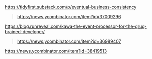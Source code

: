 https://tidyfirst.substack.com/p/eventual-business-consistency
> https://news.ycombinator.com/item?id=37009296

https://blog.runreveal.com/kawa-the-event-processor-for-the-grug-brained-developer/
> https://news.ycombinator.com/item?id=36989407

https://news.ycombinator.com/item?id=38419513